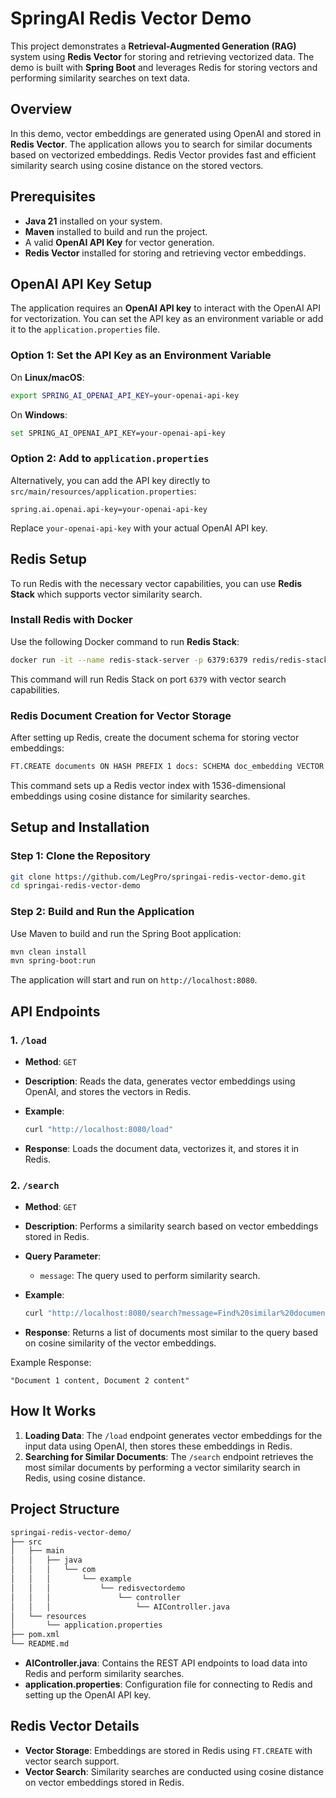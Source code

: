# SpringAI Redis Vector Demo

This project demonstrates a **Retrieval-Augmented Generation (RAG)** system using **Redis Vector** for storing and retrieving vectorized data. The demo is built with **Spring Boot** and leverages Redis for storing vectors and performing similarity searches on text data.

## Overview

In this demo, vector embeddings are generated using OpenAI and stored in **Redis Vector**. The application allows you to search for similar documents based on vectorized embeddings. Redis Vector provides fast and efficient similarity search using cosine distance on the stored vectors.

## Prerequisites

- **Java 21** installed on your system.
- **Maven** installed to build and run the project.
- A valid **OpenAI API Key** for vector generation.
- **Redis Vector** installed for storing and retrieving vector embeddings.

## OpenAI API Key Setup

The application requires an **OpenAI API key** to interact with the OpenAI API for vectorization. You can set the API key as an environment variable or add it to the `application.properties` file.

### Option 1: Set the API Key as an Environment Variable

On **Linux/macOS**:
```bash
export SPRING_AI_OPENAI_API_KEY=your-openai-api-key
```

On **Windows**:
```bash
set SPRING_AI_OPENAI_API_KEY=your-openai-api-key
```

### Option 2: Add to `application.properties`

Alternatively, you can add the API key directly to `src/main/resources/application.properties`:

```properties
spring.ai.openai.api-key=your-openai-api-key
```

Replace `your-openai-api-key` with your actual OpenAI API key.

## Redis Setup

To run Redis with the necessary vector capabilities, you can use **Redis Stack** which supports vector similarity search.

### Install Redis with Docker

Use the following Docker command to run **Redis Stack**:

```bash
docker run -it --name redis-stack-server -p 6379:6379 redis/redis-stack-server:latest
```

This command will run Redis Stack on port `6379` with vector search capabilities.

### Redis Document Creation for Vector Storage

After setting up Redis, create the document schema for storing vector embeddings:

```bash
FT.CREATE documents ON HASH PREFIX 1 docs: SCHEMA doc_embedding VECTOR FLAT 6 TYPE FLOAT32 DIM 1536 DISTANCE_METRIC COSINE
```

This command sets up a Redis vector index with 1536-dimensional embeddings using cosine distance for similarity searches.

## Setup and Installation

### Step 1: Clone the Repository

```bash
git clone https://github.com/LegPro/springai-redis-vector-demo.git
cd springai-redis-vector-demo
```

### Step 2: Build and Run the Application

Use Maven to build and run the Spring Boot application:

```bash
mvn clean install
mvn spring-boot:run
```

The application will start and run on `http://localhost:8080`.

## API Endpoints

### 1. `/load`

- **Method**: `GET`
- **Description**: Reads the data, generates vector embeddings using OpenAI, and stores the vectors in Redis.
- **Example**:
    ```bash
    curl "http://localhost:8080/load"
    ```

- **Response**: Loads the document data, vectorizes it, and stores it in Redis.

### 2. `/search`

- **Method**: `GET`
- **Description**: Performs a similarity search based on vector embeddings stored in Redis.
- **Query Parameter**:
    - `message`: The query used to perform similarity search.
- **Example**:
    ```bash
    curl "http://localhost:8080/search?message=Find%20similar%20documents"
    ```

- **Response**: Returns a list of documents most similar to the query based on cosine similarity of the vector embeddings.

Example Response:
```
"Document 1 content, Document 2 content"
```

## How It Works

1. **Loading Data**: The `/load` endpoint generates vector embeddings for the input data using OpenAI, then stores these embeddings in Redis.
2. **Searching for Similar Documents**: The `/search` endpoint retrieves the most similar documents by performing a vector similarity search in Redis, using cosine distance.

## Project Structure

```bash
springai-redis-vector-demo/
├── src
│   ├── main
│   │   ├── java
│   │   │   └── com
│   │   │       └── example
│   │   │           └── redisvectordemo
│   │   │               └── controller
│   │   │                   └── AIController.java
│   └── resources
│       └── application.properties
├── pom.xml
└── README.md
```

- **AIController.java**: Contains the REST API endpoints to load data into Redis and perform similarity searches.
- **application.properties**: Configuration file for connecting to Redis and setting up the OpenAI API key.

## Redis Vector Details

- **Vector Storage**: Embeddings are stored in Redis using `FT.CREATE` with vector search support.
- **Vector Search**: Similarity searches are conducted using cosine distance on vector embeddings stored in Redis.
